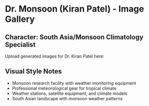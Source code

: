 # Dr. Monsoon (Kiran Patel) - Image Gallery

## Character: South Asia/Monsoon Climatology Specialist

Upload generated images for Dr. Kiran Patel here:

## Visual Style Notes
- Monsoon research facility with weather monitoring equipment
- Professional meteorological gear for tropical climate
- Weather stations, satellite equipment, and climate models
- South Asian landscape with monsoon weather patterns